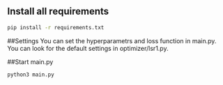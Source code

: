 ## Install all requirements

```bash
pip install -r requirements.txt
```

##Settings
You can set the hyperparametrs and loss function 
in main.py. You can look for the default settings in
optimizer/lsr1.py.

##Start main.py
```bash
python3 main.py
```

